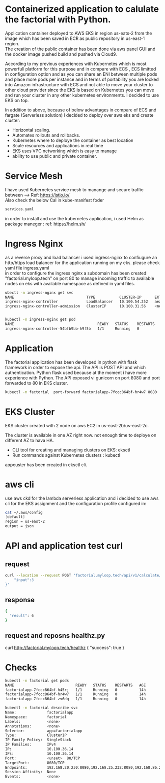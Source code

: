 # Containerized application to calulate the factorial with Python.


Application container deployed to AWS EKS in region us-eats-2 from the image which has been saved in ECR as public repository in us-east-1 region.</br>
The creation of the public container has been done via aws panel GUI and the docker image pushed build and pushed via Cloud9.</br>

According to my previous experiences with Kubernetes which is most powerfull platform for this purpose and in compare with ECS , ECS limitted in configuration option and as  you can share an ENI between multiple pods and place more pods per instance and in terms of portability you are locked into Amazon infrastructure with ECS and not able to move your cluster to other cloud provider since the EKS is based on Kubernetes you can move and run your cluster in any other kubernetes environments. I decided to use EKS on top.

In addition to above, because of below advantages in compare of ECS and fargate (Serverless solution) I decided to deploy over aws eks and create cluster: 

* Horizontal scaling.</br>
* Automates rollouts and rollbacks.</br>
* Kubernetes where to deploye the container as best location</br>
* Scale resources and applications in real time</br>
* EKS uses VPC networking which is easy to manage</b>
* ability to use public and private container. </b>




# Service Mesh
I have used Kubernetes service mesh to manange and secure traffic between --> Ref: https://istio.io/ </br> Also 
check the below CaI in kube-manifest foder
```sh 
services.yaml 
```
in order to install and use the kubernetes application, i used Helm as package maneger : ref: https://helm.sh/ </br>

# Ingress Nginx 
as a reverse proxy and load balancer i used ingress-nginx to confiugure an http/https load balancer for the application running on my eks. please check yaml file ingress.yaml </br>
in order to configure the ingress nginx a subdomain has been created "factorial.myloop.tech" on port 80 to manage incoming traffic to available nodes on eks with available namespace as defined in yaml files. 

```sh 
ubectl -n ingress-nginx get svc
NAME                                 TYPE           CLUSTER-IP      EXTERNAL-IP                                                               PORT(S)                      AGE
ingress-nginx-controller             LoadBalancer   10.100.54.252   aeaa9a969afd749609f0f079ff776254-1937423680.us-east-2.elb.amazonaws.com   80:32729/TCP,443:32636/TCP   15h
ingress-nginx-controller-admission   ClusterIP      10.100.31.56    <none>                                                                    443/TCP                      15h
```
```sh

kubectl -n ingress-nginx get pod
NAME                                      READY   STATUS    RESTARTS   AGE
ingress-nginx-controller-54bfb9bb-h9f5b   1/1     Running   0          15h
```

# Application 
The factorial application has been developed in python with flask framework in order to expose the api. The API is POST API and which authentication. Python flask used because at the moment i have more experience with Python. 
The API exposed vi gunicorn on port 8080 and port forwarded to 80 in EKS cluster.

```sh
kubectl -n factorial  port-forward factorialapp-7fccc864bf-hr4w7 8080
```

# EKS Cluster 
EKS cluster created with 2 node on aws EC2 in us-east-2b/us-east-2c. 

The cluster is available in one AZ right now. not enough time to deploye on different AZ to hava HA.

* CLI tool for creating and managing clusters on EKS: eksctl
* Run commands against Kubernetes clusters : kubectl

appcuster has been created in eksctl cli. 

# aws cli 

use aws ckd for the lambda serverless application and i decided to use aws cli for the EKS assignment and the configuration profile configured in:</br>
```sh
cat ~/.aws/config
[default]
region = us-east-2
output = json
``` 

# API and application test curl 

## request 
```sh
curl --location --request POST 'factorial.myloop.tech/api/v1/calculate/factorial' --header 'X-API-KEY: 123qwe' --header 'Content-Type: application/json' --data-raw '{
    "input":3
}'
```

## response

```sh 
{
  "result": 6
}
```

## request and reposns healthz.py

curl http://factorial.myloop.tech/healthz
{
  "success": true
}

# Checks

```sh 
kubectl -n factorial get pods
NAME                            READY   STATUS    RESTARTS   AGE
factorialapp-7fccc864bf-h45rj   1/1     Running   0          14h
factorialapp-7fccc864bf-hr4w7   1/1     Running   0          14h
factorialapp-7fccc864bf-zv6dq   1/1     Running   0          14h

kubectl -n factorial describe svc
Name:              factorialapp
Namespace:         factorial
Labels:            <none>
Annotations:       <none>
Selector:          app=factorialapp
Type:              ClusterIP
IP Family Policy:  SingleStack
IP Families:       IPv4
IP:                10.100.36.14
IPs:               10.100.36.14
Port:              <unset>  80/TCP
TargetPort:        8080/TCP
Endpoints:         192.168.20.230:8080,192.168.25.232:8080,192.168.86.203:8080
Session Affinity:  None
Events:            <none>
```


